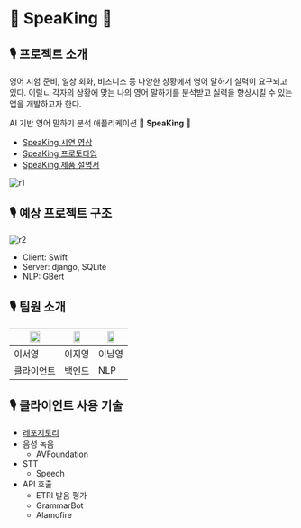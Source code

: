 # 👑 SpeaKing 👑
## 🎙 프로젝트 소개

영어 시험 준비, 일상 회화, 비즈니스 등 다양한 상황에서 영어 말하기 실력이 요구되고 있다. 이럴ㄴ 각자의 상황에 맞는 나의 영어 말하기를 분석받고 실력을 향상시킬 수 있는 앱을 개발하고자 한다.

AI 기반 영어 말하기 분석 애플리케이션 **👑** **SpeaKing 👑**

- [SpeaKing 시연 영상](https://youtu.be/U1pjF98pG2o)
- [SpeaKing 프로토타입](https://youtube.com/shorts/pbpJTnrToT0?feature=share)
- [SpeaKing 제품 설명서](https://www.notion.so/77ba9bb0b97b4460bd5cf4b1281eaf95)

![r1](https://user-images.githubusercontent.com/68412683/206727129-ffb64038-e4ed-4009-be13-83722bb4c059.png)

## 🎙 예상 프로젝트 구조

![r2](https://user-images.githubusercontent.com/68412683/206727399-44b678ce-4cd4-4ea8-9783-fa6ca0523e8d.png)

- Client: Swift
- Server: django, SQLite
- NLP: GBert

## 🎙 팀원 소개

| <img width="50%" src="https://user-images.githubusercontent.com/68412683/206727368-df94675f-d152-494c-9535-b99006796519.png"/> | <img width="50%" src="https://user-images.githubusercontent.com/68412683/206727359-a653906e-0847-4702-a7e4-4c1ac532bd46.png"/> | <img width="50%" src="https://user-images.githubusercontent.com/68412683/206727349-a0454fb5-8b5e-446c-a3ab-c14b19b1c9b9.png"/> |
| --- | --- | --- |
| 이서영 | 이지영 | 이남영 |
| 클라이언트 | 백엔드 | NLP |

## 🎙 클라이언트 사용 기술

- [레포지토리](https://github.com/YoungSisters/client-lab)
- 음성 녹음
    - AVFoundation
- STT
    - Speech
- API 호출
    - ETRI 발음 평가
    - GrammarBot
    - Alamofire
